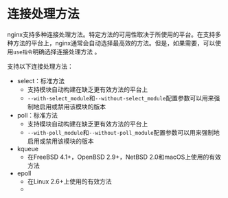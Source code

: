 #  连接处理方法

nginx支持多种连接处理方法。特定方法的可用性取决于所使用的平台。在支持多种方法的平台上，nginx通常会自动选择最高效的方法。但是，如果需要，可以使用`use指令`明确选择连接处理方法 。

支持以下连接处理方法：
-   select：标准方法
    -   支持模块自动构建在缺乏更有效方法的平台上
    -   `--with-select_module`和`--without-select_module`配置参数可以用来强制地启用或禁用该模块的版本
-   poll：标准方法
    -   支持模块自动构建在缺乏更有效方法的平台上
    -   `--with-poll_module`和`--without-poll_module`配置参数可以用来强制地启用或禁用该模块的版本
-   kqueue
    -   在FreeBSD 4.1+，OpenBSD 2.9+，NetBSD 2.0和macOS上使用的有效方法
-   epoll
    -   在Linux 2.6+上使用的有效方法
    -   